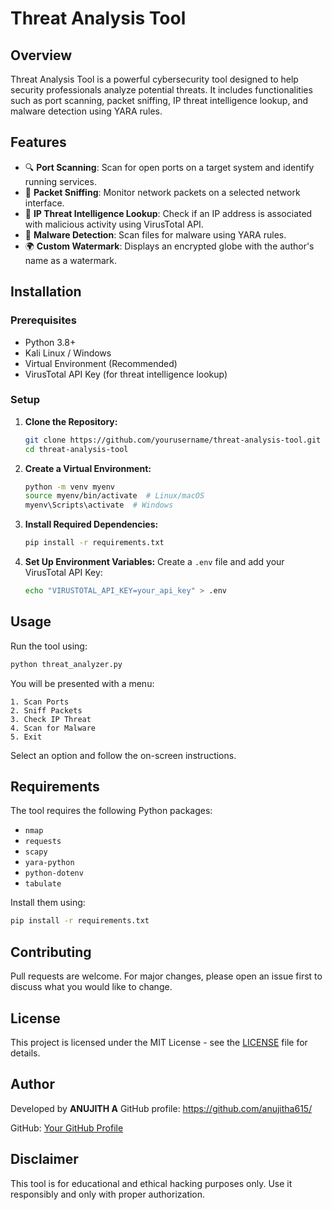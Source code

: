 # Threat Analysis Tool

## Overview
Threat Analysis Tool is a powerful cybersecurity tool designed to help security professionals analyze potential threats. It includes functionalities such as port scanning, packet sniffing, IP threat intelligence lookup, and malware detection using YARA rules.

## Features
- 🔍 **Port Scanning**: Scan for open ports on a target system and identify running services.
- 📡 **Packet Sniffing**: Monitor network packets on a selected network interface.
- 🚨 **IP Threat Intelligence Lookup**: Check if an IP address is associated with malicious activity using VirusTotal API.
- 🦠 **Malware Detection**: Scan files for malware using YARA rules.
- 🌍 **Custom Watermark**: Displays an encrypted globe with the author's name as a watermark.

## Installation
### Prerequisites
- Python 3.8+
- Kali Linux / Windows
- Virtual Environment (Recommended)
- VirusTotal API Key (for threat intelligence lookup)

### Setup
1. **Clone the Repository:**
   ```sh
   git clone https://github.com/yourusername/threat-analysis-tool.git
   cd threat-analysis-tool
   ```

2. **Create a Virtual Environment:**
   ```sh
   python -m venv myenv
   source myenv/bin/activate  # Linux/macOS
   myenv\Scripts\activate  # Windows
   ```

3. **Install Required Dependencies:**
   ```sh
   pip install -r requirements.txt
   ```

4. **Set Up Environment Variables:**
   Create a `.env` file and add your VirusTotal API Key:
   ```sh
   echo "VIRUSTOTAL_API_KEY=your_api_key" > .env
   ```

## Usage
Run the tool using:
```sh
python threat_analyzer.py
```
You will be presented with a menu:
```
1. Scan Ports
2. Sniff Packets
3. Check IP Threat
4. Scan for Malware
5. Exit
```
Select an option and follow the on-screen instructions.

## Requirements
The tool requires the following Python packages:
- `nmap`
- `requests`
- `scapy`
- `yara-python`
- `python-dotenv`
- `tabulate`

Install them using:
```sh
pip install -r requirements.txt
```

## Contributing
Pull requests are welcome. For major changes, please open an issue first to discuss what you would like to change.

## License
This project is licensed under the MIT License - see the [LICENSE](LICENSE) file for details.

## Author
Developed by **ANUJITH A** GitHub profile: https://github.com/anujitha615/

GitHub: [Your GitHub Profile](https://github.com/yourusername)

## Disclaimer
This tool is for educational and ethical hacking purposes only. Use it responsibly and only with proper authorization.

